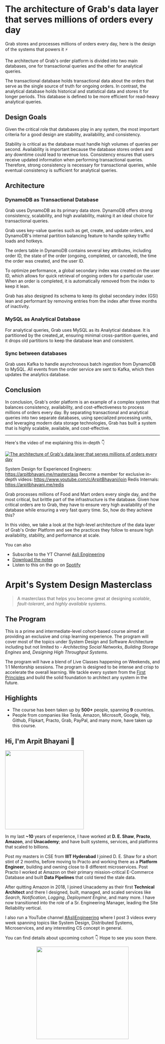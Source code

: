 The architecture of Grab's data layer that serves millions of orders every day
===


Grab stores and processes millions of orders every day, here is the design of the systems that powers it ⚡

The architecture of Grab's order platform is divided into two main databases, one for transactional queries and the other for analytical queries.

The transactional database holds transactional data about the orders that serve as the single source of truth for ongoing orders. In contrast, the analytical database holds historical and statistical data and stores it for longer periods. This database is defined to be more efficient for read-heavy analytical queries.

## Design Goals

Given the critical role that databases play in any system, the most important criteria for a good design are stability, availability, and consistency.

Stability is critical as the database must handle high volumes of queries per second. Availability is important because the database stores orders and any downtime could lead to revenue loss. Consistency ensures that users receive updated information when performing transactional queries. Therefore, strong consistency is necessary for transactional queries, while eventual consistency is sufficient for analytical queries.

## Architecture

### DynamoDB as Transactional Database

Grab uses DynamoDB as its primary data store. DynamoDB offers strong consistency, scalability, and high availability, making it an ideal choice for transactional queries.

Grab uses key-value queries such as get, create, and update orders, and DynamoDB's internal partition balancing feature to handle spikey traffic loads and hotkeys.

The orders table in DynamoDB contains several key attributes, including order ID, the state of the order (ongoing, completed, or canceled), the time the order was created, and the user ID.

To optimize performance, a global secondary index was created on the user ID, which allows for quick retrieval of ongoing orders for a particular user. When an order is completed, it is automatically removed from the index to keep it lean.

Grab has also designed its schema to keep its global secondary index (GSI) lean and performant by removing entries from the index after three months of inactivity.

### MySQL as Analytical Database

For analytical queries, Grab uses MySQL as its Analytical database. It is partitioned by the created_at, ensuring minimal cross-partition queries, and it drops old partitions to keep the database lean and consistent.

### Sync between databases

Grab uses Kafka to handle asynchronous batch ingestion from DynamoDB to MySQL. All events from the order service are sent to Kafka, which then updates the analytics database.

## Conclusion

In conclusion, Grab's order platform is an example of a complex system that balances consistency, availability, and cost-effectiveness to process millions of orders every day. By separating transactional and analytical queries into two separate databases, using specialized processing units, and leveraging modern data storage technologies, Grab has built a system that is highly scalable, available, and cost-effective.
<hr />


<p>Here's the video of me explaining this in-depth 👇‍</p>

[![The architecture of Grab's data layer that serves millions of orders every day](https://i.ytimg.com/vi/KeV4erIm47o/mqdefault.jpg)](https://www.youtube.com/watch?v=KeV4erIm47o)

System Design for Experienced Engineers: https://arpitbhayani.me/masterclass
Become a member for exclusive in-depth videos: https://www.youtube.com/c/ArpitBhayani/join
Redis Internals: https://arpitbhayani.me/redis

Grab processes millions of Food and Mart orders every single day, and the most critical, but brittle part of the infrastructure is the database. Given how critical orders are to Grab, they have to ensure very high availability of the database while ensuring a very fast query time. So, how do they achieve this?

In this video, we take a look at the high-level architecture of the data layer of Grab's Order Platform and see the practices they follow to ensure high availability, stability, and performance at scale.

You can also
 - Subscribe to the YT Channel [Asli Engineering](https://youtube.com/c/ArpitBhayani)
 - [Download the notes](https://drive.google.com/file/d/1L2CKh6YEC5oQoc8LUsT_IswlOkKygREW/view?usp=share_link)
 - Listen to this on the go on [Spotify](https://open.spotify.com/show/7qMoamm2iZQrsPVm6IQLoD)

# Arpit's System Design Masterclass

> A masterclass that helps you become great at designing _scalable_, _fault-tolerant_, and _highly available_ systems.

## The Program

This is a prime and intermediate-level cohort-based course aimed at providing an exclusive and crisp learning experience. The program will cover most of the topics under System Design and Software Architecture including but not limited to - _Architecting Social Networks_, _Building Storage Engines_ and, _Designing High Throughput Systems_.

The program will have a blend of Live Classes happening on Weekends, and 1:1 Mentorship sessions. The program is designed to be intense and crisp to accelerate the overall learning. We tackle every system from the [First Principles](https://en.wikipedia.org/wiki/First_principle) and build the solid foundation to architect any system in the future.


## Highlights

 - The course has been taken up by __500+__ people, spanning __9__ countries.
 - People from companies like Tesla, Amazon, Microsoft, Google, Yelp, Github, Flipkart, Practo, Grab, PayPal, and many more, have taken up this course.


## Hi, I'm Arpit Bhayani 👋

<img width="256px" src="https://edge.arpitbhayani.me/img/arpit.jpg" />

In my last **~10** years of experience, I have worked at **D. E. Shaw**, **Practo**, **Amazon**, and **Unacademy**; and have built systems, services, and platforms that scaled to billions.

Post my masters in CSE from **IIIT Hyderabad** I joined D. E. Shaw for a short stint of 2 months, before moving to Practo and working there as a **Platform Engineer**, building and owning close to 8 different microservices. Post Practo I worked at Amazon on their primary mission-critical E-Commerce Database and built **Data Pipelines** that cold tiered the stale data.

After quitting Amazon in 2018, I joined Unacademy as their first **Technical Architect** and there I designed, built, managed, and scaled services like _Search_, _Notification_, _Logging_, _Deployment Engine_, and many more. I have now transitioned into the role of a Sr. Engineering Manager, leading the Site Reliability vertical.

I also run a YouTube channel [#AsliEngineering](https://www.youtube.com/c/ArpitBhayani) where I post 3 videos every week spanning topics like System Design, Distributed Systems, Microservices, and any interesting CS concept in general.

You can find details about upcoming cohort 👇‍ Hope to see you soon there.

<center>
<a target="_blank" href="https://arpitbhayani.me/masterclass">
<img src="https://user-images.githubusercontent.com/4745789/137859181-d4499cf4-ce65-4466-8b88-a078ece0f081.PNG" width="300px" />
</a>
</center>
